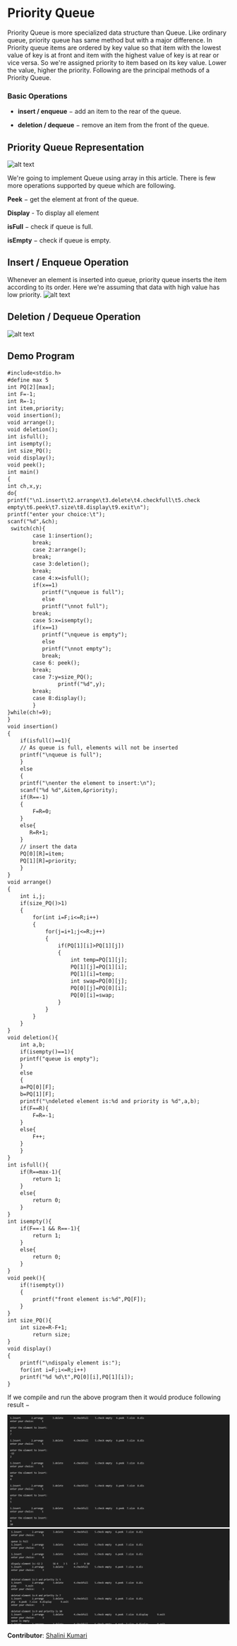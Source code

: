 # Priority Queue 
Priority Queue is more specialized data structure than Queue. Like ordinary queue, priority queue has same method but with a major difference. In Priority queue items are ordered by key value so that item with the lowest value of key is at front and item with the highest value of key is at rear or vice versa. So we're assigned priority to item based on its key value. Lower the value, higher the priority. Following are the principal methods of a Priority Queue.
### Basic Operations
 - **insert / enqueue** − add an item to the rear of the queue.

 - **deletion / dequeue** − remove an item from the front of the queue.
 ## Priority Queue Representation
![alt text](https://www.tutorialspoint.com/data_structures_algorithms/images/queue.jpg)

 We're going to implement Queue using array in this article. There is few more operations supported by queue which are following.

**Peek** − get the element at front of the queue.

**Display** - To display all element

**isFull** − check if queue is full.

**isEmpty** − check if queue is empty.
## Insert / Enqueue Operation
Whenever an element is inserted into queue, priority queue inserts the item according to its order. Here we're assuming that data with high value has low priority.
![alt text](https://www.tutorialspoint.com/data_structures_algorithms/images/queue_insert.jpg)

## Deletion / Dequeue Operation
![alt text](https://www.tutorialspoint.com/data_structures_algorithms/images/queue_remove.jpg)

## Demo Program
    #include<stdio.h>
    #define max 5
    int PQ[2][max];
    int F=-1;
    int R=-1;
    int item,priority;
    void insertion();
    void arrange();
    void deletion();
    int isfull();
    int isempty();
    int size_PQ();
    void display();
    void peek();
    int main()
    {
    int ch,x,y;
    do{
    printf("\n1.insert\t2.arrange\t3.delete\t4.checkfull\t5.check empty\t6.peek\t7.size\t8.display\t9.exit\n");
    printf("enter your choice:\t");
    scanf("%d",&ch);
     switch(ch){
            case 1:insertion();
            break;
            case 2:arrange();
            break;
            case 3:deletion();
            break;
            case 4:x=isfull();
            if(x==1)
	           printf("\nqueue is full");
	           else
	           printf("\nnot full");
            break;
            case 5:x=isempty();
            if(x==1)
	           printf("\nqueue is empty");
	           else
	           printf("\nnot empty");
	           break;
            case 6: peek();
            break;
            case 7:y=size_PQ();
                    printf("%d",y);
            break;
            case 8:display();
            }
    }while(ch!=9);
    }
    void insertion()
    {
        if(isfull()==1){
        // As queue is full, elements will not be inserted
        printf("\nqueue is full");
        }
        else
        {
        printf("\nenter the element to insert:\n");
        scanf("%d %d",&item,&priority);
        if(R==-1)
        {
            F=R=0;
        }
        else{
           R=R+1;
        }
        // insert the data 
        PQ[0][R]=item;
        PQ[1][R]=priority;
        }
    }
    void arrange()
    {
        int i,j;
        if(size_PQ()>1)
        {
            for(int i=F;i<=R;i++)
            {
                for(j=i+1;j<=R;j++)
                {
                    if(PQ[1][i]>PQ[1][j])
                    {
                        int temp=PQ[1][j];
                        PQ[1][j]=PQ[1][i];
                        PQ[1][i]=temp;
                        int swap=PQ[0][j];
                        PQ[0][j]=PQ[0][i];
                        PQ[0][i]=swap;
                    }
                }
            }
        }
    }
    void deletion(){
        int a,b;
        if(isempty()==1){
        printf("queue is empty");
        }
        else
        {    
        a=PQ[0][F];
        b=PQ[1][F];
        printf("\ndeleted element is:%d and priority is %d",a,b);
        if(F==R){
            F=R=-1;
        }
        else{
            F++;
        }
        }
    }
    int isfull(){
        if(R==max-1){
            return 1;
        }
        else{
            return 0;
        }
    }
    int isempty(){
        if(F==-1 && R==-1){
            return 1;
        }
        else{
            return 0;
        }
    }
    void peek(){
        if(!isempty())
        {
            printf("front element is:%d",PQ[F]);
        }
    }
    int size_PQ(){
        int size=R-F+1;
            return size;
    }
    void display()
    {
        printf("\ndispaly element is:");
        for(int i=F;i<=R;i++)
        printf("%d %d\t",PQ[0][i],PQ[1][i]);
    }

If we compile and run the above program then it would produce following result −

![App Screenshot](gc1.png)
![App Screenshot](gc2.png)

**Contributor**: [Shalini Kumari](https://github.com/Raghavshalu)
